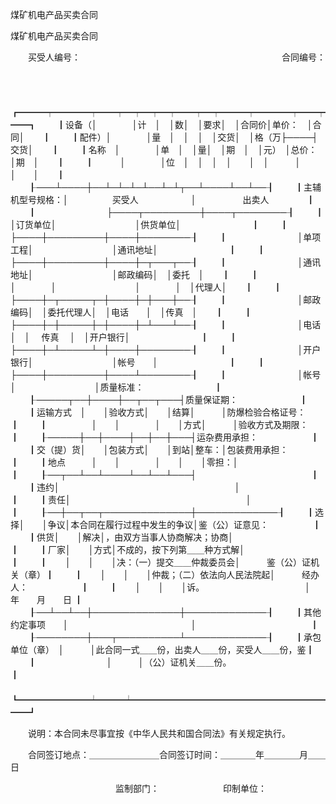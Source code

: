 



煤矿机电产品买卖合同



 


 煤矿机电产品买卖合同　　



　　买受人编号：　　　　　　　　　　　　　　　　　　　　　　　合同编号：

　　


　　┏━━━┯━━━━┯━━┯━┯━┯━┯━━┯━┯━━━┯━━━━┯━━┯━━┓
　　┃设备（│　　　　│计　│　│数│　│要求│　│合同价│单价：　│合同│　　┃
　　┃配件）│　　　　│量　│　│　│　│交货│　│格（万├────┤交货│　　┃
　　┃名称　│　　　　│单　│　│量│　│期　│　│元）　│总价：　│期　│　　┃
　　┃　　　│　　　　│位　│　│　│　│　　│　│　　　│　　　　│　　│　　┃
　　┠───┴────┼──┴─┴─┴─┴──┴─┴┬──┴────┴──┴──┨
　　┃主辅机型号规格：│　　　　　买受人　　　　　　│　　　　　 出卖人　　　　 ┃
　　┃　　　　　　　　├────┬─────────┼────┬────────┨
　　┃　　　　　　　　│订货单位│　　　　　　　　　│供货单位│　　　　　　　　┃
　　┃　　　　　　　　├────┼─────────┼────┼────────┨
　　┃　　　　　　　　│单项工程│　　　　　　　　　│通讯地址│　　　　　　　　┃
　　┃　　　　　　　　├────┼─────────┼────┼─┬───┬──┨
　　┃　　　　　　　　│通讯地址│　　　　　　　　　│邮政编码│　│委托　│　　┃
　　┃　　　　　　　　│　　　　│　　　　　　　　　│　　　　│　│代理人│　　┃
　　┃　　　　　　　　├────┼─┬─────┬─┼────┼─┼───┼──┨
　　┃　　　　　　　　│邮政编码│　│委托代理人│　│电话　　│　│传真　│　　┃
　　┃　　　　　　　　├────┼─┼─────┼─┼────┼─┴───┴──┨
　　┃　　　　　　　　│电话　　│　│　 传真　 │　│开户银行│　　　　　　　　┃
　　┃　　　　　　　　├────┼─┴─────┴─┼────┼────────┨
　　┃　　　　　　　　│开户银行│　　　　　　　　　│帐号　　│　　　　　　　　┃
　　┃　　　　　　　　├────┼─────────┼────┴────────┨
　　┃　　　　　　　　│帐号　　│　　　　　　　　　│质量标准：　　　　　　　　┃
　　┠─────┬──┼────┼──┬──┬───┤质量保证期：　　　　　　　┃
　　┃运输方式　│　　│验收方式│　　│结算│　　　│防爆检验合格证号：　　　　┃
　　┃　　　　　│　　│　　　　│　　│方式│　　　│验收方式及期限：　　　　　┃
　　┠─────┼──┼────┼──┼──┼───┤运杂费用承担：　　　　　　┃
　　┃交（提）货│　　│包装方式│　　│到站│整车：│包装费用承担：　　　　　　┃
　　┃地点　　　│　　│　　　　│　　│　　│零担：│　　　　　　　　　　　　　┃
　　┠──┬──┴──┴────┴──┴──┴───┤　　　　　　　　　　　　　┃
　　┃违约│　　　　　　　　　　　　　　　　　　　　│　　　　　　　　　　　　　┃
　　┃责任│　　　　　　　　　　　　　　　　　　　　│　　　　　　　　　　　　　┃
　　┠──┼──┬──┬──────────────┼─────────────┨
　　┃选择│　　│争议│本合同在履行过程中发生的争议│鉴（公）证意见：　　　　　┃
　　┃供货│　　│解决│，由双方当事人协商解决；协商│　　　　　　　　　　　　　┃
　　┃厂家│　　│方式│不成的，按下列第＿＿种方式解│　　　　　　　　　　　　　┃
　　┃　　│　　│　　│决：（一）提交＿＿仲裁委员会│　　　鉴（公）证机关（章）┃
　　┃　　│　　│　　│仲裁；（二）依法向人民法院起│　　　经办人：　　　　　　┃
　　┃　　│　　│　　│诉。　　　　　　　　　　　　│　　　　　 年　　月　　日 ┃
　　┠──┴──┴──┼──────────────┼─────────────┨
　　┃其他约定事项　　│　　　　　　　　　　　　　　│　　　　　　　　　　　　　┃
　　┠────────┼───┬──────────┴─────────────┨
　　┃承包单位（章）　│　　　│此合同一式＿＿份，出卖人＿＿份，买受人＿＿份，鉴┃
　　┃　　　　　　　　│　　　│（公）证机关＿＿份。　　　　　　　　　　　　　　┃
　　┗━━━━━━━━┷━━━┷━━━━━━━━━━━━━━━━━━━━━━━━┛
　　


　　说明：本合同未尽事宜按《中华人民共和国合同法》有关规定执行。

　　合同签订地点：＿＿＿＿＿＿＿＿合同签订时间：＿＿＿＿年＿＿＿＿月＿＿日

　　　　　　　　　　　　监制部门：　　　　　　　 印制单位：